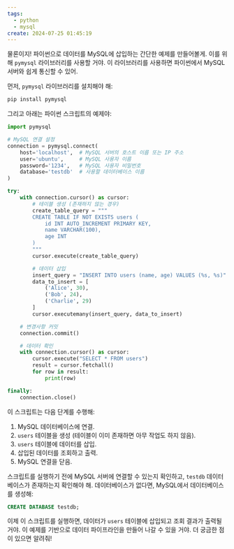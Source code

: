 ```yaml
---
tags:
  - python
  - mysql
create: 2024-07-25 01:45:19
---
```


물론이지! 파이썬으로 데이터를 MySQL에 삽입하는 간단한 예제를 만들어볼게. 이를 위해 `pymysql` 라이브러리를 사용할 거야. 이 라이브러리를 사용하면 파이썬에서 MySQL 서버와 쉽게 통신할 수 있어.

먼저, `pymysql` 라이브러리를 설치해야 해:

```sh
pip install pymysql
```

그리고 아래는 파이썬 스크립트의 예제야:

```python
import pymysql

# MySQL 연결 설정
connection = pymysql.connect(
    host='localhost',  # MySQL 서버의 호스트 이름 또는 IP 주소
    user='ubuntu',     # MySQL 사용자 이름
    password='1234',   # MySQL 사용자 비밀번호
    database='testdb'  # 사용할 데이터베이스 이름
)

try:
    with connection.cursor() as cursor:
        # 테이블 생성 (존재하지 않는 경우)
        create_table_query = """
        CREATE TABLE IF NOT EXISTS users (
            id INT AUTO_INCREMENT PRIMARY KEY,
            name VARCHAR(100),
            age INT
        )
        """
        cursor.execute(create_table_query)

        # 데이터 삽입
        insert_query = "INSERT INTO users (name, age) VALUES (%s, %s)"
        data_to_insert = [
            ('Alice', 30),
            ('Bob', 24),
            ('Charlie', 29)
        ]
        cursor.executemany(insert_query, data_to_insert)

    # 변경사항 커밋
    connection.commit()

    # 데이터 확인
    with connection.cursor() as cursor:
        cursor.execute("SELECT * FROM users")
        result = cursor.fetchall()
        for row in result:
            print(row)

finally:
    connection.close()
```

이 스크립트는 다음 단계를 수행해:

1. MySQL 데이터베이스에 연결.
2. `users` 테이블을 생성 (테이블이 이미 존재하면 아무 작업도 하지 않음).
3. `users` 테이블에 데이터를 삽입.
4. 삽입된 데이터를 조회하고 출력.
5. MySQL 연결을 닫음.

스크립트를 실행하기 전에 MySQL 서버에 연결할 수 있는지 확인하고, `testdb` 데이터베이스가 존재하는지 확인해야 해. 데이터베이스가 없다면, MySQL에서 데이터베이스를 생성해:

```sql
CREATE DATABASE testdb;
```

이제 이 스크립트를 실행하면, 데이터가 `users` 테이블에 삽입되고 조회 결과가 출력될 거야. 이 예제를 기반으로 데이터 파이프라인을 만들어 나갈 수 있을 거야. 더 궁금한 점이 있으면 알려줘!